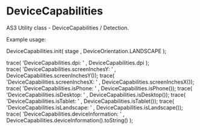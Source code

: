 DeviceCapabilities
==================

AS3 Utility class - DeviceCapabilities / Detection. 

Example usage:  



DeviceCapabilities.init( stage , DeviceOrientation.LANDSCAPE );

trace( 'DeviceCapabilities.dpi: ' 		, DeviceCapabilities.dpi );			
trace( 'DeviceCapabilities.screenInchesY: ' 	, DeviceCapabilities.screenInchesY());
trace( 'DeviceCapabilities.screenInchesX: ' 	, DeviceCapabilities.screenInchesX());
trace( 'DeviceCapabilities.isPhone: ' 		, DeviceCapabilities.isPhone());
trace( 'DeviceCapabilities.isDesktop: ' 	, DeviceCapabilities.isDesktop());
trace( 'DeviceCapabilities.isTablet: ' 		, DeviceCapabilities.isTablet());
trace( 'DeviceCapabilities.isLandscape: ' 	, DeviceCapabilities.isLandscape());
trace( 'DeviceCapabilities.deviceInformation: ' , DeviceCapabilities.deviceInformation().toString() ); 
	
